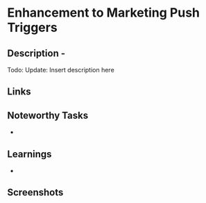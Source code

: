 # Enhancement to Marketing Push Triggers

## Description -

Todo: Update: Insert description here


## Links


## Noteworthy Tasks

-
## Learnings

-

## Screenshots
